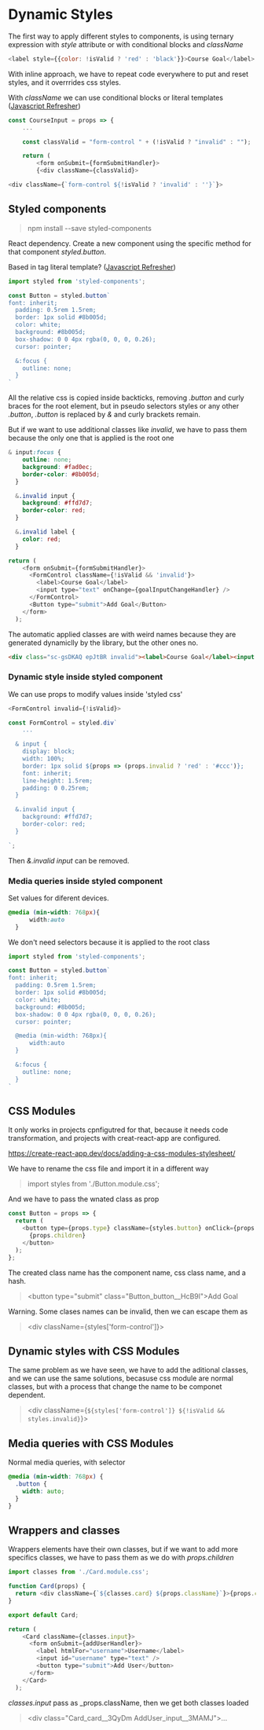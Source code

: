 # Dynamic Styles

The first way to apply different styles to components, is using ternary expression with _style_ attribute or with conditional blocks and _className_

```js
<label style={{color: !isValid ? 'red' : 'black'}}>Course Goal</label>
```

With inline approach, we have to repeat code everywhere to put and reset styles, and it overrrides css styles.

With _className_ we can use conditional blocks or literal templates ([Javascript Refresher](Section_2_Javascript_Refresher.md))

```js
const CourseInput = props => {
    ...

    const classValid = "form-control " + (!isValid ? "invalid" : ""); 

    return (
        <form onSubmit={formSubmitHandler}>
        {<div className={classValid}>
```

```js
<div className={`form-control ${!isValid ? 'invalid' : ''}`}>
```

## Styled components

> npm install --save styled-components

React dependency. Create a new component using the specific method for that component _styled.button_.

Based in tag literal template?  ([Javascript Refresher](Section_2_Javascript_Refresher.md))

```js
import styled from 'styled-components';

const Button = styled.button`
font: inherit;
  padding: 0.5rem 1.5rem;
  border: 1px solid #8b005d;
  color: white;
  background: #8b005d;
  box-shadow: 0 0 4px rgba(0, 0, 0, 0.26);
  cursor: pointer;

  &:focus {
    outline: none;
  }
`
```

All the relative css is copied inside backticks, removing _.button_ and curly braces for the root element, but in pseudo selectors styles or any other _.button_, _.button_ is replaced by _&_ and curly brackets remain.

But if we want to use additional classes like _invalid_, we have to pass them because the only one that is applied is the root one

```css
& input:focus {
    outline: none;
    background: #fad0ec;
    border-color: #8b005d;
  }

  &.invalid input {
    background: #ffd7d7;
    border-color: red;
  }

  &.invalid label {
    color: red;
  }
```

```js
return (
    <form onSubmit={formSubmitHandler}>
      <FormControl className={!isValid && 'invalid'}>
        <label>Course Goal</label>
        <input type="text" onChange={goalInputChangeHandler} />
      </FormControl>
      <Button type="submit">Add Goal</Button>
    </form>
  );
```

The automatic applied classes are with weird names because they are generated dynamiclly by the library, but the other ones no.

```html
<div class="sc-gsDKAQ epJtBR invalid"><label>Course Goal</label><input type="text"></div>
```

### Dynamic style inside styled component

We can use props to modify values inside 'styled css'

```js
<FormControl invalid={!isValid}>
```

```js
const FormControl = styled.div`
    ...

  & input {
    display: block;
    width: 100%;
    border: 1px solid ${props => (props.invalid ? 'red' : '#ccc')};
    font: inherit;
    line-height: 1.5rem;
    padding: 0 0.25rem;
  }

  &.invalid input {
    background: #ffd7d7;
    border-color: red;
  }

`;
```

Then _&.invalid input_ can be removed.

### Media queries inside styled component

Set values for diferent devices.

```css
@media (min-width: 768px){
      width:auto
  }
```

We don't need selectors because it is applied to the root class

```js
import styled from 'styled-components';

const Button = styled.button`
font: inherit;
  padding: 0.5rem 1.5rem;
  border: 1px solid #8b005d;
  color: white;
  background: #8b005d;
  box-shadow: 0 0 4px rgba(0, 0, 0, 0.26);
  cursor: pointer;

  @media (min-width: 768px){
      width:auto
  }

  &:focus {
    outline: none;
  }
`
```

## CSS Modules

It only works in projects cpnfigutred for that, because it needs code transformation, and projects with creat-react-app are configured.

<https://create-react-app.dev/docs/adding-a-css-modules-stylesheet/>

We have to rename the css file and import it in a different way

> import styles from './Button.module.css';

And we have to pass the wnated class as prop

```js
const Button = props => {
  return (
    <button type={props.type} className={styles.button} onClick={props.onClick}>
      {props.children}
    </button>
  );
};
```

The created class name has the component name, css class name, and a hash.
> \<button type="submit" class="Button_button__HcB9l">Add Goal</button>

Warning. Some clases names can be invalid, then we can escape them as  

> \<div className={styles['form-control']}>

## Dynamic styles with CSS Modules

The same problem as we have seen, we have to add the aditional classes, and we can use the same solutions, becasuse css module are normal classes, but with a process that change the name to be componet dependent.

> \<div className={`${styles['form-control']} ${!isValid && styles.invalid}`}>

## Media queries with CSS Modules

Normal media queries, with selector

```css
@media (min-width: 768px) {
  .button {
    width: auto;
  }
}
```

## Wrappers and classes

Wrappers elements have their own classes, but if we want to add more specifics classes, we have to pass them as we do with _props.children_

```js
import classes from './Card.module.css';

function Card(props) {
  return <div className={`${classes.card} ${props.className}`}>{props.children}</div>;
}

export default Card;
```

```js
return (
    <Card className={classes.input}>
      <form onSubmit={addUserHandler}>
        <label htmlFor="username">Username</label>
        <input id="username" type="text" />
        <button type="submit">Add User</button>
      </form>
    </Card>
  );
```

_classes.input_ pass as _props.className, then we get both classes loaded

> \<div class="Card_card__3QyDm AddUser_input__3MAMJ">...</div>
